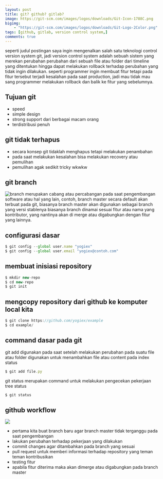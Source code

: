 ```yaml
---
layout: post
title: git? github? gitlab?
image: https://git-scm.com/images/logos/downloads/Git-Icon-1788C.png
bigimg: 
    - "https://git-scm.com/images/logos/downloads/Git-Logo-2Color.png"
tags: [github, gitlab, version control system,]
comments: true
---
```


seperti judul postingan saya ingin mengenalkan salah satu teknologi control version system git,
jadi version control system adalah sebuah sistem yang merekan perubahan perubahan dari sebuah file atau folder dari timeline yang ditentukan hingga dapat melakukan rollback terhadap perubahan yang tidak ingin dilakukan. seperti programmer ingin membuat fitur tetapi pada fitur tersebut terjadi kesalahan pada saat production, jadi mau tidak mau sang programmer melakukan rollback dan balik ke fitur yang sebelumnya.



## Tujuan git
- speed
- simple design
- strong support dari berbagai macam orang
- terdistribusi penuh 

## git tidak terhapus
- secara konsep git tidaklah menghapus tetapi melakukan penambahan
- pada saat melakukan kesalahan bisa melakukan recovery atau pemulihan
- pemulihan agak sedikit tricky wkwkw

## git branch
![branch](https://www.nobledesktop.com/image/gitresources/git-branches-merge.png)
merupakan cabang atau percabangan pada saat pengembangan software atau hal yang lain, contoh, branch master secara default akan terbuat pada git, biasanya branch master akan digunakan sebagai branch yang versi stablenya
biasanya branch dinamai sesuai fitur atau nama yang kontributor, yang nantinya akan di merge atau digabungkan dengan fitur yang lainnya.
## configurasi dasar
```javascript
$ git config --global user.name "yogiex"
$ git config --global user.email "yogiex@contoh.com"
```
## membuat inisiasi repository

```javascript
$ mkdir new-repo
$ cd new-repo
$ git init
```

## mengcopy repository dari github ke komputer local kita

```javascript
$ git clone https://github.com/yogiex/example
$ cd example/
```
## command dasar pada git
git add digunakan pada saat setelah melakukan perubahan pada suatu file atau folder digunakan untuk menambahkan file atau content pada index status
```javascript
$ git add file.py
```

git status merupakan command untuk melakukan pengecekan pekerjaan tree status
```javascript
$ git status
```
## github workflow
![](https://i2.wp.com/build5nines.com/wp-content/uploads/2018/01/GitHub-Flow.png?fit=900%2C310&ssl=1)
- pertama kita buat branch baru agar branch master tidak terganggu pada saat pengembangan
- lakukan perubahan terhadap pekerjaan yang dilakukan
- commit changes agar ditambahkan pada branch yang sesuai
- pull request untuk memberi informasi terhadap repository yang teman teman kontribusikan
- testing fitur
- apabila fitur diterima maka akan dimerge atau digabungkan pada branch master